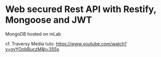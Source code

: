 # Web secured Rest API with Restify, Mongoose and JWT  

MongoDB hosted on mLab

cf. Traversy Media tuto:
https://www.youtube.com/watch?v=oyYOobBuczM&t=355s